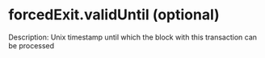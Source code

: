 # forcedExit.validUntil (optional)

Description: Unix timestamp until which the block with this transaction can be processed